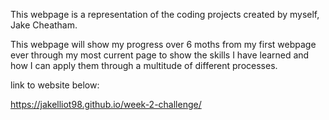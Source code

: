 This webpage is a representation of the coding projects created by myself, Jake Cheatham.

This webpage will show my progress over 6 moths from my first webpage ever through my most current page to show the skills I have learned and how I can apply them through a multitude of different processes.

link to website below:

https://jakelliot98.github.io/week-2-challenge/